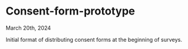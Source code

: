 # Consent-form-prototype
March 20th, 2024

Initial format of distributing consent forms at the beginning of surveys. 
